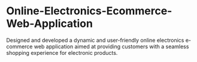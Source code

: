 # Online-Electronics-Ecommerce-Web-Application
Designed and developed a dynamic and user-friendly online electronics e-commerce web application aimed at providing customers with a seamless shopping experience for electronic products.
